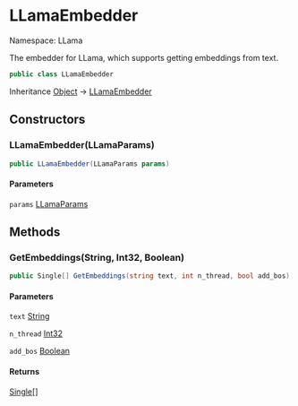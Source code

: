 # LLamaEmbedder

Namespace: LLama

The embedder for LLama, which supports getting embeddings from text.

```csharp
public class LLamaEmbedder
```

Inheritance [Object](https://docs.microsoft.com/en-us/dotnet/api/system.object) → [LLamaEmbedder](./llama.llamaembedder.md)

## Constructors

### **LLamaEmbedder(LLamaParams)**

```csharp
public LLamaEmbedder(LLamaParams params)
```

#### Parameters

`params` [LLamaParams](./llama.llamaparams.md)<br>

## Methods

### **GetEmbeddings(String, Int32, Boolean)**

```csharp
public Single[] GetEmbeddings(string text, int n_thread, bool add_bos)
```

#### Parameters

`text` [String](https://docs.microsoft.com/en-us/dotnet/api/system.string)<br>

`n_thread` [Int32](https://docs.microsoft.com/en-us/dotnet/api/system.int32)<br>

`add_bos` [Boolean](https://docs.microsoft.com/en-us/dotnet/api/system.boolean)<br>

#### Returns

[Single[]](https://docs.microsoft.com/en-us/dotnet/api/system.single)<br>
